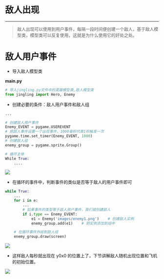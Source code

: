 # 敌人出现

---

> 敌人出现可以使用到用户事件，每隔一段时间便创建一个敌人，基于敌人模型类，模型类可以反复使用，这就是为什么使用它的好处之处。

# 敌人用户事件

* 导入敌人模型类

**main.py**

```python
# 导入jingling.py文件中的英雄模型类,敌人模型类
from jingling import Hero, Enemy
```

* 创建必要的条件：敌人用户事件和敌人组

```python
...

# 创建敌人用户事件
Enemy_EVENT = pygame.USEREVENT
# 把敌人事件设置一个出现事件，1000毫秒代表1秒触发一次
pygame.time.set_timer(Enemy_EVENT, 1000)
# 创建敌人组
enemy_group = pygame.sprite.Group()

# 循环主体
While True:
    ....
```

![](/assets/impdsadort.png)

* 在循环的事件中，判断事件的类似是否等于敌人的用户事件即可

```python
while True:
    ...
    for i in e:
        ...
        # 如果事件的类型等于敌人用户事件，我们就创建敌人
        if i.type == Enemy_EVENT:
            e1 = Enemy('images/enemy1.png')    # 创建敌人实例
            enemy_group.add(e1)    # 把实例添加到组中

    # 在循环事件外绘制敌人组
    enemy_group.draw(screen)
```

![](/assets/dsadimport.png)

* 这样敌人每秒就出现在 y0x0 的位置上了，下节讲解敌人随机出现位置和飞机的初始位置。

![](/assets/impordet.png)



